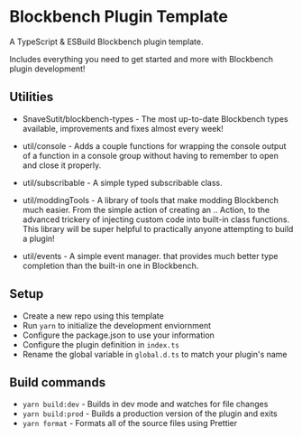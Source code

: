 # Blockbench Plugin Template
A TypeScript & ESBuild Blockbench plugin template.

Includes everything you need to get started and more with Blockbench plugin development!

## Utilities
- SnaveSutit/blockbench-types - The most up-to-date Blockbench types available, improvements and fixes almost every week!

- util/console - Adds a couple functions for wrapping the console output of a function in a console group without having to remember to open and close it properly.

- util/subscribable - A simple typed subscribable class.

- util/moddingTools - A library of tools that make modding Blockbench much easier. From the simple action of creating an .. Action, to the advanced trickery of injecting custom code into built-in class functions. This library will be super helpful to practically anyone attempting to build a plugin!

- util/events - A simple event manager. that provides much better type completion than the built-in one in Blockbench.

## Setup
- Create a new repo using this template
- Run `yarn` to initialize the development enviornment
- Configure the package.json to use your information
- Configure the plugin definition in `index.ts`
- Rename the global variable in `global.d.ts` to match your plugin's name

## Build commands
- `yarn build:dev` - Builds in dev mode and watches for file changes
- `yarn build:prod` - Builds a production version of the plugin and exits
- `yarn format` - Formats all of the source files using Prettier
